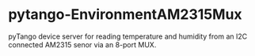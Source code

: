 # pytango-EnvironmentAM2315Mux
pyTango device server for reading temperature and humidity from an I2C connected AM2315 senor via an 8-port MUX.
